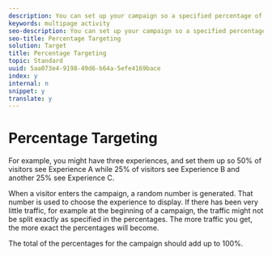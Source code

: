 ```yaml
---
description: You can set up your campaign so a specified percentage of visitors sees each experience.
keywords: multipage activity
seo-description: You can set up your campaign so a specified percentage of visitors sees each experience.
seo-title: Percentage Targeting
solution: Target
title: Percentage Targeting
topic: Standard
uuid: 5aa073e4-9198-49d6-b64a-5efe4169bace
index: y
internal: n
snippet: y
translate: y
---
```


# Percentage Targeting

For example, you might have three experiences, and set them up so 50% of visitors see Experience A while 25% of visitors see Experience B and another 25% see Experience C. 

When a visitor enters the campaign, a random number is generated. That number is used to choose the experience to display. If there has been very little traffic, for example at the beginning of a campaign, the traffic might not be split exactly as specified in the percentages. The more traffic you get, the more exact the percentages will become. 

The total of the percentages for the campaign should add up to 100%. 
